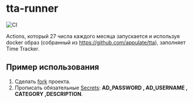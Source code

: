 # tta-runner

![CI](https://github.com/nrukavkov/tta-runner/workflows/CI/badge.svg)

Actions, который 27 числа каждого месяца запускается и используя docker образ (собранный из https://github.com/appulate/tta), заполняет Time Tracker.

## Пример использования

 1. Сделать [fork](https://docs.github.com/en/github/getting-started-with-github/fork-a-repo) проекта.
 2. Прописать обязательные [Secrets](https://docs.github.com/en/actions/configuring-and-managing-workflows/creating-and-storing-encrypted-secrets): **AD_PASSWORD , AD_USERNAME , CATEGORY ,DESCRIPTION**.
